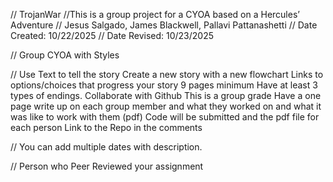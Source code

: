 // TrojanWar
//This is a group project for a CYOA based on a Hercules’ Adventure
// Jesus Salgado, James Blackwell, Pallavi Pattanashetti
// Date Created: 10/22/2025
// Date Revised: 10/23/2025

// Group CYOA with Styles

//  Use Text to tell the story
    Create a new story with a new flowchart 
    Links to options/choices that progress your story
    9 pages minimum
    Have at least 3 types of endings.
    Collaborate with Github
    This is a group grade 
    Have a one page write up on each group member and what they worked on and what it was like to work with them (pdf)
    Code will be submitted and the pdf file for each person
    Link to the Repo in the comments

// You can add multiple dates with description.

// Person who Peer Reviewed your assignment
